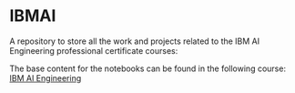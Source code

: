 # IBMAI

A repository to store all the work and projects related to the IBM AI Engineering professional certificate courses:

The base content for the notebooks can be found in the following course:
[IBM AI Engineering](https://www.google.com/aclk?sa=l&ai=DChcSEwj4gM2U7J-HAxWfoloFHZxnBY4YABAAGgJ2dQ&ae=2&gclid=Cj0KCQjwhb60BhClARIsABGGtw9-__GIuzC_t5QJqnQuLDKjMYUZmIn2fla5D5ooKSKAxqmcn-zLLS8aApjXEALw_wcB&sig=AOD64_3dNjMMT8JhyY_7q4ZhgTS2pqe6zQ&q&adurl&ved=2ahUKEwj_18eU7J-HAxUDibAFHYnaDmoQ0Qx6BAgOEAE)

